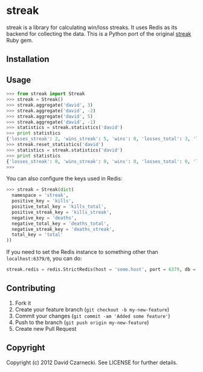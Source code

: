 # streak

streak is a library for calculating win/loss streaks. It uses Redis as its backend for collecting the data. 
This is a Python port of the original [streak](https://github.com/czarneckid/streak) Ruby gem.

## Installation

## Usage

```python
>>> from streak import Streak
>>> streak = Streak()
>>> streak.aggregate('david', 3)
>>> streak.aggregate('david', -2)
>>> streak.aggregate('david', 5)
>>> streak.aggregate('david', -1)
>>> statistics = streak.statistics('david')
>>> print statistics
{'losses_streak': 2, 'wins_streak': 5, 'wins': 0, 'losses_total': 3, 'losses': 1, 'wins_total': 8, 'total': 11}
>>> streak.reset_statistics('david')
>>> statistics = streak.statistics('david')
>>> print statistics
{'losses_streak': 0, 'wins_streak': 0, 'wins': 0, 'losses_total': 0, 'losses': 0, 'wins_total': 0, 'total': 0}
>>> 
```

You can also configure the keys used in Redis:

```python
>>> streak = Streak(dict(
  namespace = 'streak',
  positive_key = 'kills',
  positive_total_key = 'kills_total',
  positive_streak_key = 'kills_streak',
  negative_key = 'deaths',
  negative_total_key = 'deaths_total',
  negative_streak_key = 'deaths_streak',
  total_key = 'total'
))
```

If you need to set the Redis instance to something other than `localhost:6379/0`, you can do:

```python
streak.redis = redis.StrictRedis(host = 'some.host', port = 6379, db = 7)
```

## Contributing

1. Fork it
2. Create your feature branch (`git checkout -b my-new-feature`)
3. Commit your changes (`git commit -am 'Added some feature'`)
4. Push to the branch (`git push origin my-new-feature`)
5. Create new Pull Request

## Copyright

Copyright (c) 2012 David Czarnecki. See LICENSE for further details.
